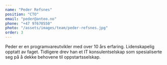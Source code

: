 ```yaml
---
name: "Peder Refsnes"
position: "CTO"
email: "peder@anteo.no"
phone: "+47 97670550"
photo: "/assets/images/team/peder-refsnes.jpg"
order: 3
---
```


Peder er en programvareutvikler med over 10 års erfaring. Lidenskapelig opptatt av faget. Tidligere drev han et IT konsulentselskap som spesialiserte seg på å dekke behovene til oppstartsselskap.